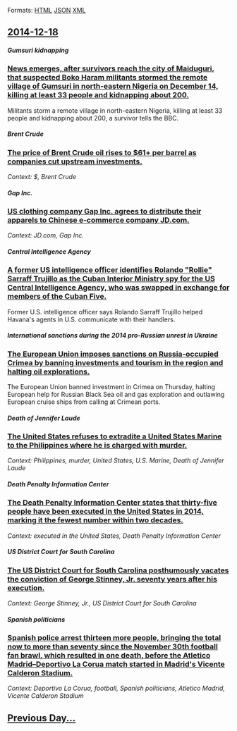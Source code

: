
Formats: [HTML](2014/12/18/index.html)  [JSON](2014/12/18/index.json)  [XML](2014/12/18/index.xml)  

## [2014-12-18](/news/2014/12/18/index.md)

##### Gumsuri kidnapping
### [News emerges, after survivors reach the city of Maiduguri, that suspected Boko Haram militants stormed the remote village of Gumsuri in north-eastern Nigeria on December 14, killing at least 33 people and kidnapping about 200. ](/news/2014/12/18/news-emerges-after-survivors-reach-the-city-of-maiduguri-that-suspected-boko-haram-militants-stormed-the-remote-village-of-gumsuri-in-nort.md)
Militants storm a remote village in north-eastern Nigeria, killing at least 33 people and kidnapping about 200, a survivor tells the BBC.

##### Brent Crude
### [The price of Brent Crude oil rises to $61+ per barrel as companies cut upstream investments. ](/news/2014/12/18/the-price-of-brent-crude-oil-rises-to-61-per-barrel-as-companies-cut-upstream-investments.md)
_Context: $, Brent Crude_

##### Gap Inc.
### [US clothing company Gap Inc. agrees to distribute their apparels to Chinese e-commerce company JD.com. ](/news/2014/12/18/us-clothing-company-gap-inc-agrees-to-distribute-their-apparels-to-chinese-e-commerce-company-jd-com.md)
_Context: JD.com, Gap Inc._

##### Central Intelligence Agency
### [A former US intelligence officer identifies Rolando "Rollie" Sarraff Trujillo as the Cuban Interior Ministry spy for the US Central Intelligence Agency, who was swapped in exchange for members of the Cuban Five. ](/news/2014/12/18/a-former-us-intelligence-officer-identifies-rolando-rollie-sarraff-trujillo-as-the-cuban-interior-ministry-spy-for-the-us-central-intellig.md)
Former U.S. intelligence officer says Rolando Sarraff Trujillo helped Havana&#x27;s agents in U.S. communicate with their handlers.

##### International sanctions during the 2014 pro-Russian unrest in Ukraine
### [The European Union imposes sanctions on Russia-occupied Crimea by banning investments and tourism in the region and halting oil explorations. ](/news/2014/12/18/the-european-union-imposes-sanctions-on-russia-occupied-crimea-by-banning-investments-and-tourism-in-the-region-and-halting-oil-explorations.md)
The European Union banned investment in Crimea on Thursday, halting European help for Russian Black Sea oil and gas exploration and outlawing European cruise ships from calling at Crimean ports.

##### Death of Jennifer Laude
### [The United States refuses to extradite a United States Marine to the Philippines where he is charged with murder. ](/news/2014/12/18/the-united-states-refuses-to-extradite-a-united-states-marine-to-the-philippines-where-he-is-charged-with-murder.md)
_Context: Philippines, murder, United States, U.S. Marine, Death of Jennifer Laude_

##### Death Penalty Information Center
### [The Death Penalty Information Center states that thirty-five people have been executed in the United States in 2014, marking it the fewest number within two decades. ](/news/2014/12/18/the-death-penalty-information-center-states-that-thirty-five-people-have-been-executed-in-the-united-states-in-2014-marking-it-the-fewest-n.md)
_Context: executed in the United States, Death Penalty Information Center_

##### US District Court for South Carolina
### [The US District Court for South Carolina posthumously vacates the conviction of George Stinney, Jr. seventy years after his execution. ](/news/2014/12/18/the-us-district-court-for-south-carolina-posthumously-vacates-the-conviction-of-george-stinney-jr-seventy-years-after-his-execution.md)
_Context: George Stinney, Jr., US District Court for South Carolina_

##### Spanish politicians
### [Spanish police arrest thirteen more people, bringing the total now to more than seventy since the November 30th football fan brawl, which resulted in one death, before the Atletico Madrid&ndash;Deportivo La Corua match started in Madrid's Vicente Calderon Stadium. ](/news/2014/12/18/spanish-police-arrest-thirteen-more-people-bringing-the-total-now-to-more-than-seventy-since-the-november-30th-football-fan-brawl-which-re.md)
_Context: Deportivo La Corua, football, Spanish politicians, Atletico Madrid, Vicente Calderon Stadium_

## [Previous Day...](/news/2014/12/17/index.md)

